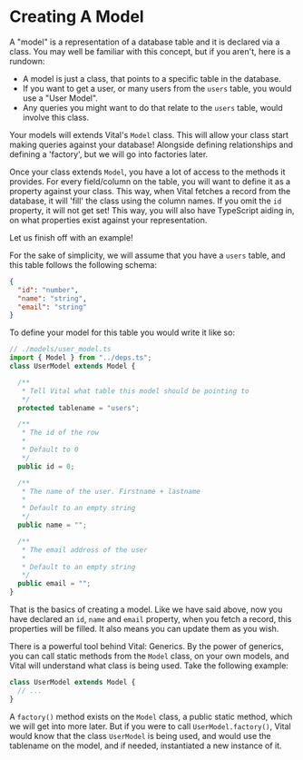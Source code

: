 # Creating A Model

A "model" is a representation of a database table and it is declared via a class. You may well be familiar with this concept, but if you aren't, here is a rundown:

- A model is just a class, that points to a specific table in the database.
- If you want to get a user, or many users from the `users` table, you would use a "User Model".
- Any queries you might want to do that relate to the `users` table, would involve this class.

Your models will extends Vital's `Model` class. This will allow your class start making queries against your database! Alongside defining relationships and defining a 'factory', but we will go into factories later.

Once your class extends `Model`, you have a lot of access to the methods it provides. For every field/column on the table, you will want to define it as a property against your class. This way, when Vital fetches a record from the database, it will 'fill' the class using the column names. If you omit the `id` property, it will not get set! This way, you will also have TypeScript aiding in, on what properties exist against your representation.

Let us finish off with an example!

For the sake of simplicity, we will assume that you have a `users` table, and this table follows the following schema:

  ```json
  {
    "id": "number",
    "name": "string",
    "email": "string"
  }
  ```

To define your model for this table you would write it like so:

  ```typescript
  // ./models/user_model.ts
  import { Model } from "../deps.ts";
  class UserModel extends Model {

    /**
     * Tell Vital what table this model should be pointing to
     */
    protected tablename = "users";

    /**
     * The id of the row
     * 
     * Default to 0 
     */
    public id = 0;

    /**
     * The name of the user. Firstname + lastname
     * 
     * Default to an empty string
     */
    public name = "";

    /**
     * The email address of the user
     * 
     * Default to an empty string
     */
    public email = "";
  }
  ```

That is the basics of creating a model. Like we have said above, now you have declared an `id`, `name` and `email` property, when you fetch a record, this properties will be filled. It also means you can update them as you wish.

There is a powerful tool behind Vital: Generics. By the power of generics, you can call static methods from the `Model` class, on your own models, and Vital will understand what class is being used. Take the following example:

  ```ts
  class UserModel extends Model {
    // ...
  }
  ```

A `factory()` method exists on the `Model` class, a public static method, which we will get into more later. But if you were to call `UserModel.factory()`, Vital would know that the class `UserModel` is being used, and would use the tablename on the model, and if needed, instantiated a new instance of it.